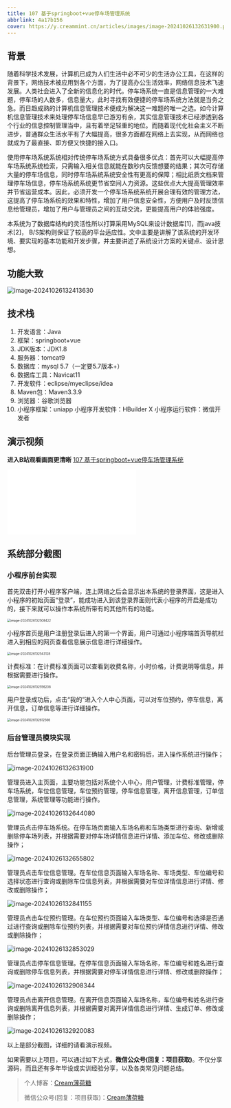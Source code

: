```yaml
---
title: 107 基于springboot+vue停车场管理系统
abbrlink: 4a17b156
cover: https://y.creammint.cn/articles/images/image-20241026132631900.png
---
```



## 背景

随着科学技术发展，计算机已成为人们生活中必不可少的生活办公工具，在这样的背景下，网络技术被应用到各个方面，为了提高办公生活效率，网络信息技术飞速发展。人类社会进入了全新的信息化的时代。停车场系统一直是信息管理的一大难题，停车场的人数多，信息量大，此时寻找有效便捷的停车场系统方法就是当务之急。而日趋成熟的计算机信息管理技术便成为解决这一难题的唯一之选。如今计算机信息管理技术来处理停车场信息早已游刃有余，其实信息管理技术已经渗透到各个行业的信息控制管理当中，且有着举足轻重的地位。而随着现代化社会主义不断进步，普通群众生活水平有了大幅提高，很多方面都在网络上去实现，从而网络也就成为了最直接、即方便又快捷的接入口。 

使用停车场系统系统相对传统停车场系统方式具备很多优点：首先可以大幅提高停车场系统系统检索，只需输入相关信息就能在数秒内反馈想要的结果；其次可存储大量的停车场信息，同时停车场系统系统安全性有更高的保障；相比纸质文档来管理停车场信息，停车场系统系统更节省空间人力资源。这些优点大大提高管理效率并节省运营成本。因此，必须开发一个停车场系统系统开展合理有效的管理方法，这提高了停车场系统的效果和特性，增加了用户信息安全性，方便用户及时反馈信息给管理员，增加了用户与管理员之间的互动交流，更能提高用户的体验强度。

本系统为了数据库结构的灵活性所以打算采用MySQL来设计数据库[1]，而java技术[2]， B/S架构则保证了较高的平台适应性。文中主要是讲解了该系统的开发环境、要实现的基本功能和开发步骤，并主要讲述了系统设计方案的关键点、设计思想。

## 功能大致

![image-20241026132413630](https://y.creammint.cn/articles/images/image-20241026132413630.png)

## 技术栈

1. 开发语言：Java
2. 框架：springboot+vue
3. JDK版本：JDK1.8
4. 服务器：tomcat9
5. 数据库：mysql 5.7（一定要5.7版本+）
6. 数据库工具：Navicat11
7. 开发软件：eclipse/myeclipse/idea
8. Maven包：Maven3.3.9
9. 浏览器：谷歌浏览器
10. 小程序框架：uniapp
    小程序开发软件：HBuilder X
    小程序运行软件：微信开发者



## 演示视频

**进入B站观看画面更清晰**
[107 基于springboot+vue停车场管理系统](https://www.bilibili.com/video/BV1311pY6EtS/?spm_id_from=333.999.0.0&vd_source=8f8f32e3dd5e2eab4ef7a3022cc5989c)

<iframe src="//player.bilibili.com/player.html?isOutside=true&aid=113371550584489&bvid=BV1311pY6EtS&cid=26466583109&p=1" scrolling="no" border="0" frameborder="no" framespacing="0" allowfullscreen="true"></iframe>

## 系统部分截图

### 小程序前台实现

首先双击打开小程序客户端，连上网络之后会显示出本系统的登录界面，这是进入小程序的初始页面“登录”，能成功进入到该登录界面则代表小程序的开启是成功的，接下来就可以操作本系统所带有的其他所有的功能。

<img src="https://y.creammint.cn/articles/images/image-20241026132508422.png" alt="image-20241026132508422" style="zoom:50%;" />



小程序首页是用户注册登录后进入的第一个界面，用户可通过小程序端首页导航栏进入到相应的网页查看信息展示信息进行详细操作。

<img src="https://y.creammint.cn/articles/images/image-20241026132543128.png" alt="image-20241026132543128" style="zoom:50%;" />



计费标准：在计费标准页面可以查看到收费名称，小时价格，计费说明等信息，并根据需要进行操作。

<img src="https://y.creammint.cn/articles/images/image-20241026132556238.png" alt="image-20241026132556238" style="zoom:50%;" />



用户登录成功后，点击“我的”进入个人中心页面，可以对车位预约，停车信息，离开信息，订单信息等进行详细操作。

<img src="https://y.creammint.cn/articles/images/image-20241026132612566.png" alt="image-20241026132612566" style="zoom:50%;" />



### 后台管理员模块实现

后台管理员登录，在登录页面正确输入用户名和密码后，进入操作系统进行操作；

![image-20241026132631900](https://y.creammint.cn/articles/images/image-20241026132631900.png)



管理员进入主页面，主要功能包括对系统个人中心，用户管理，计费标准管理，停车场系统，车位信息管理，车位预约管理，停车信息管理，离开信息管理，订单信息管理，系统管理等功能进行操作。

![image-20241026132644080](https://y.creammint.cn/articles/images/image-20241026132644080.png)

管理员点击停车场系统。在停车场页面输入车场名称和车场类型进行查询、新增或删除停车场列表，并根据需要对停车场详情信息进行详情、添加车位、修改或删除操作；

![image-20241026132655802](https://y.creammint.cn/articles/images/image-20241026132655802.png)

管理员点击车位信息管理。在车位信息页面输入车场名称、车场类型、车位编号和选择状态进行查询或删除车位信息列表，并根据需要对车位详情信息进行详情、修改或删除操作；

![image-20241026132841155](https://y.creammint.cn/articles/images/image-20241026132841155.png)



管理员点击车位预约管理。在车位预约页面输入车场类型、车位编号和选择是否通过进行查询或删除车位预约列表，并根据需要对车位预约详情信息进行详情、修改或删除操作；

![image-20241026132853029](https://y.creammint.cn/articles/images/image-20241026132853029.png)



管理员点击停车信息管理。在停车信息页面输入车场名称，车位编号和姓名进行查询或删除停车信息列表，并根据需要对停车详情信息进行详情、修改或删除操作；

![image-20241026132908344](https://y.creammint.cn/articles/images/image-20241026132908344.png)



管理员点击离开信息管理。在离开信息页面输入车场名称，车位编号和姓名进行查询或删除离开信息列表，并根据需要对离开详情信息进行详情、生成订单、修改或删除操作；

![image-20241026132920083](https://y.creammint.cn/articles/images/image-20241026132920083.png)



以上是部分截图，详细的请看演示视频。

如果需要以上项目，可以通过如下方式，**微信公众号(回复：项目获取)**。不仅分享源码，而且还有多年毕设或实训经验分享，以及各类常见问题总结。

> 个人博客：[Cream薄荷糖](https://bs.creammint.cn/)
>
> 微信公众号(回复：项目获取)：[Cream薄荷糖](https://y.creammint.cn/basis/build-img/wechat.html)